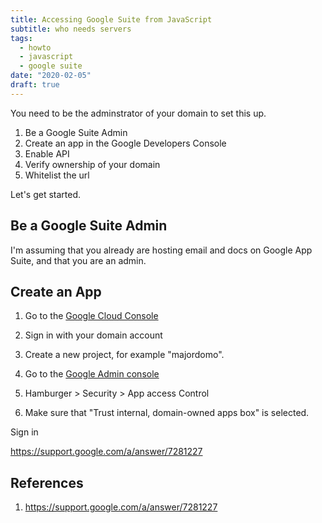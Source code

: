 ```yaml
---
title: Accessing Google Suite from JavaScript
subtitle: who needs servers
tags:
  - howto
  - javascript
  - google suite
date: "2020-02-05"
draft: true
---
```


You need to be the adminstrator of your domain to set this up.

1. Be a Google Suite Admin
2. Create an app in the Google Developers Console
3. Enable API
4. Verify ownership of your domain
5. Whitelist the url

Let's get started.

## Be a Google Suite Admin

I'm assuming that you already are hosting email and docs on Google App Suite, and that you are an admin.

## Create an App

1. Go to the [Google Cloud Console](https://console.cloud.google.com/)
2. Sign in with your domain account
3. Create a new project, for example "majordomo".


1. Go to the [Google Admin console](https://admin.google.com/)
2. Hamburger > Security > App access Control
3. Make sure that "Trust internal, domain-owned apps box" is selected.


Sign in

https://support.google.com/a/answer/7281227

## References

1. https://support.google.com/a/answer/7281227

